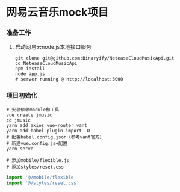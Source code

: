 #   网易云音乐mock项目
### 准备工作
1.  启动网易云node.js本地接口服务
    ```shell
    git clone git@github.com:Binaryify/NeteaseCloudMusicApi.git
    cd NeteaseCloudMusicApi 
    npm install 
    node app.js
    # server running @ http://localhost:3000
    ```

### 项目初始化
```shell
# 安装依赖module和工具
vue create jmusic
cd jmusic 
yarn add axios vue-router vant
yarn add babel-plugin-import -D
# 配置babel.config.json（参考vant官方）
# 新建vue.config.js+配置
yarn serve

# 添加mobile/flexible.js
# 添加styles/reset.css
```
```js
import '@/mobile/flexible'
import '@/styles/reset.css'
```

